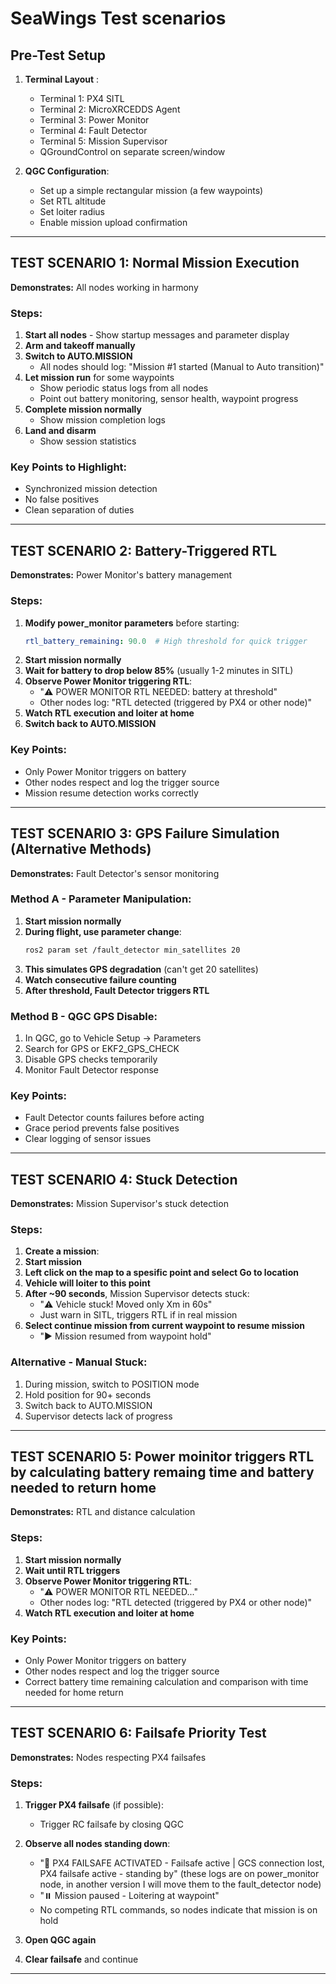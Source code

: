 # SeaWings Test scenarios

## Pre-Test Setup
1. **Terminal Layout** :
   - Terminal 1: PX4 SITL
   - Terminal 2: MicroXRCEDDS Agent
   - Terminal 3: Power Monitor 
   - Terminal 4: Fault Detector 
   - Terminal 5: Mission Supervisor 
   - QGroundControl on separate screen/window

2. **QGC Configuration**:
   - Set up a simple rectangular mission (a few waypoints)
   - Set RTL altitude 
   - Set loiter radius 
   - Enable mission upload confirmation

---

## TEST SCENARIO 1: Normal Mission Execution
**Demonstrates:** All nodes working in harmony

### Steps:
1. **Start all nodes** - Show startup messages and parameter display
2. **Arm and takeoff manually** 
3. **Switch to AUTO.MISSION**
   - All nodes should log: "Mission #1 started (Manual to Auto transition)"
4. **Let mission run** for some waypoints
   - Show periodic status logs from all nodes
   - Point out battery monitoring, sensor health, waypoint progress
5. **Complete mission normally**
   - Show mission completion logs
6. **Land and disarm**
   - Show session statistics

### Key Points to Highlight:
- Synchronized mission detection
- No false positives
- Clean separation of duties

---

## TEST SCENARIO 2: Battery-Triggered RTL
**Demonstrates:** Power Monitor's battery management

### Steps:
1. **Modify power_monitor parameters** before starting:
   ```yaml
   rtl_battery_remaining: 90.0  # High threshold for quick trigger
   ```
2. **Start mission normally**
3. **Wait for battery to drop below 85%** (usually 1-2 minutes in SITL)
4. **Observe Power Monitor triggering RTL**:
   - "⚠️ POWER MONITOR RTL NEEDED: battery at threshold"
   - Other nodes log: "RTL detected (triggered by PX4 or other node)"
5. **Watch RTL execution and loiter at home**
6. **Switch back to AUTO.MISSION**

### Key Points:
- Only Power Monitor triggers on battery
- Other nodes respect and log the trigger source
- Mission resume detection works correctly

---

## TEST SCENARIO 3: GPS Failure Simulation (Alternative Methods) 
**Demonstrates:** Fault Detector's sensor monitoring

### Method A - Parameter Manipulation:
1. **Start mission normally**
2. **During flight, use parameter change**:
   ```bash
   ros2 param set /fault_detector min_satellites 20
   ```
3. **This simulates GPS degradation** (can't get 20 satellites)
4. **Watch consecutive failure counting**
5. **After threshold, Fault Detector triggers RTL**

### Method B - QGC GPS Disable:
1. In QGC, go to Vehicle Setup → Parameters
2. Search for GPS or EKF2_GPS_CHECK
3. Disable GPS checks temporarily
4. Monitor Fault Detector response

### Key Points:
- Fault Detector counts failures before acting
- Grace period prevents false positives
- Clear logging of sensor issues

---

## TEST SCENARIO 4: Stuck Detection 
**Demonstrates:** Mission Supervisor's stuck detection

### Steps:
1. **Create a mission**:
2. **Start mission**
3. **Left click on the map to a spesific point and select Go to location**
4. **Vehicle will loiter to this point**
5. **After ~90 seconds**, Mission Supervisor detects stuck:
   - "⚠️ Vehicle stuck! Moved only Xm in 60s"
   - Just warn in SITL, triggers RTL if in real mission
6. **Select continue mission from current waypoint to resume mission**
   - "▶️ Mission resumed from waypoint hold"


### Alternative - Manual Stuck:
1. During mission, switch to POSITION mode
2. Hold position for 90+ seconds
3. Switch back to AUTO.MISSION
4. Supervisor detects lack of progress

---

## TEST SCENARIO 5: Power moinitor triggers RTL by calculating battery remaing time and battery needed to return home 

**Demonstrates:** RTL and distance calculation

### Steps:
1. **Start mission normally**
2. **Wait until RTL triggers**
3. **Observe Power Monitor triggering RTL**:
   - "⚠️ POWER MONITOR RTL NEEDED..."
   - Other nodes log: "RTL detected (triggered by PX4 or other node)"
4. **Watch RTL execution and loiter at home**

### Key Points:
- Only Power Monitor triggers on battery
- Other nodes respect and log the trigger source
- Correct battery time remaining calculation and comparison with time needed for home return  


---

## TEST SCENARIO 6: Failsafe Priority Test 
**Demonstrates:** Nodes respecting PX4 failsafes

### Steps:
1. **Trigger PX4 failsafe** (if possible):
   - Trigger RC failsafe by closing QGC
   
2. **Observe all nodes standing down**:
   - "🚨 PX4 FAILSAFE ACTIVATED - Failsafe active | GCS connection lost, PX4 failsafe active - standing by" (these logs are on power_monitor node, in another version I will move them to the fault_detector node)
   - "⏸️ Mission paused - Loitering at waypoint"
   - No competing RTL commands, so nodes indicate that mission is on hold
     
3. **Open QGC again**
   
4. **Clear failsafe** and continue

---


